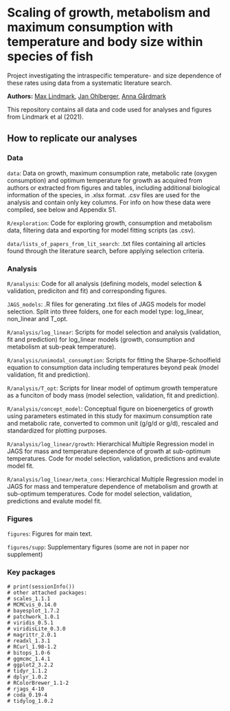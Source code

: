# Scaling of growth, metabolism and maximum consumption with temperature and body size within species of fish
Project investigating the intraspecific temperature- and size dependence of these rates using data from a systematic literature search.

**Authors:** [Max Lindmark](https://maxlindmark.netlify.app/), [Jan Ohlberger](http://janohlberger.com/Homepage/), [Anna Gårdmark](https://internt.slu.se/en/cv-originals/anna-gardmark/)

This repository contains all data and code used for analyses and figures from Lindmark et al (2021). 

## How to replicate our analyses

### Data
`data`: Data on growth, maximum consumption rate, metabolic rate (oxygen consumption) and optimum temperature for growth as acquired from authors or extracted from figures and tables, including additional biological information of the species, in .xlsx format. .csv files are used for the analysis and contain only key columns. For info on how these data were compiled, see below and Appendix S1.

`R/exploration`: Code for exploring growth, consumption and metabolism data, filtering data and exporting for model fitting scripts (as .csv).

`data/lists_of_papers_from_lit_search`: .txt files containing all articles found through the literature search, before applying selection criteria.

### Analysis
`R/analysis`: Code for all analysis (defining models, model selection & validation, prediciton and fit) and corresponding figures.

`JAGS_models`: .R files for generating .txt files of JAGS models for model selection. Split into three folders, one for each model type: log_linear, non_linear and T_opt.

`R/analysis/log_linear`: Scripts for model selection and analysis (validation, fit and prediction) for log_linear models (growth, consumption and metabolism at sub-peak temperature).

`R/analysis/unimodal_consumption`: Scripts for fitting the Sharpe-Schoolfield equation to consumption data including temperatures beyond peak (model validation, fit and prediction).

`R/analysis/T_opt`: Scripts for linear model of optimum growth temperature as a funciton of body mass (model selection, validation, fit and prediction).

`R/analysis/concept_model`: Conceptual figure on bioenergetics of growth using parameters estimated in this study for maximum consumption rate and metabolic rate, converted to common unit (g/g/d or g/d), rescaled and standardized for plotting purposes.

`R/analysis/log_linear/growth`: Hierarchical Multiple Regression model in JAGS for mass and temperature dependence of growth at sub-optimum temperatures. Code for model selection, validation, predictions and evalute model fit.

`R/analysis/log_linear/meta_cons`: Hierarchical Multiple Regression model in JAGS for mass and temperature dependence of metabolism and growth at sub-optimum temperatures. Code for model selection, validation, predictions and evalute model fit.

### Figures
`figures`: Figures for main text.

`figures/supp`: Supplementary figures (some are not in paper nor supplement)


### Key packages
```{r}
# print(sessionInfo())
# other attached packages:
# scales_1.1.1
# MCMCvis_0.14.0
# bayesplot_1.7.2
# patchwork_1.0.1
# viridis_0.5.1
# viridisLite_0.3.0
# magrittr_2.0.1
# readxl_1.3.1      
# RCurl_1.98-1.2
# bitops_1.0-6
# ggmcmc_1.4.1
# ggplot2_3.2.2
# tidyr_1.1.2
# dplyr_1.0.2
# RColorBrewer_1.1-2
# rjags_4-10        
# coda_0.19-4    
# tidylog_1.0.2   
```


